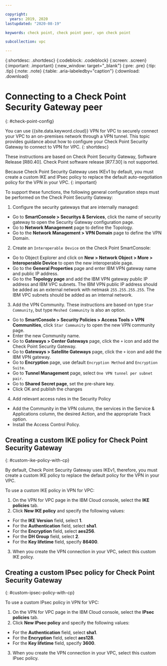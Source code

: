 ```yaml
---

copyright:
  years: 2019, 2020
lastupdated: "2020-08-19"

keywords: check point, check point peer, vpn check point

subcollection: vpc

---
```


{:shortdesc: .shortdesc}
{:codeblock: .codeblock}
{:screen: .screen}
{:important: .important}
{:new_window: target="_blank"}
{:pre: .pre}
{:tip: .tip}
{:note: .note}
{:table: .aria-labeledby="caption"}
{:download: .download}


# Connecting to a Check Point Security Gateway peer
{: #check-point-config}

You can use {{site.data.keyword.cloud}} VPN for VPC to securely connect your VPC to an on-premises network through a VPN tunnel. This topic provides guidance about how to configure your Check Point Security Gateway to connect to VPN for VPC.
{: shortdesc}

These instructions are based on Check Point Security Gateway, Software Release [R80.40]. Check Point software release [R77.30] is not supported.

Because Check Point Security Gateway uses IKEv1 by default, you must create a custom IKE and IPsec policy to replace the default auto-negotiation policy for the VPN in your VPC.
{: important}

To support these functions, the following general configuration steps must be performed on the Check Point Security Gateway:

1. Configure the security gateways that are internally managed:
  * Go to **SmartConsole \> Securitys & Services**, click the name of security gateway to open the Security Gateway configuration page.
  * Go to **Network Management** page to define the Topology.
  * Go to the **Network Management \> VPN Domain** page to define the VPN Domain.
2. Create an `Interoperable Device` on the Check Point SmartConsole:
  * Go to Object Explorer and click on **New \> Network Object \> More \> Interoperable Device** to open the new interoperable page.
  * Go to the **General Properties** page and enter IBM VPN gateway name and public IP address.
  * Go to the **Topology page** and add the IBM VPN gateway public IP address and IBM VPC subnets. The IBM VPN public IP address should be added as an external network with netmask `255.255.255.255`. The IBM VPC subnets should be added as an internal network.
3. Add the VPN Community. These instructions are based on type `Star Community`, but type `Meshed Community` is also an option.
  * Go to **SmartConsole \> Security Policies \> Access Tools \> VPN Communities**, click `Star Community` to open the new VPN community page.
  * Enter the new Community name.
  * Go to **Gateways \> Center Gateways** page, click the `+` icon and add the Check Point Security Gateway.
  * Go to **Gateways \> Satellite Gateways** page, click the `+` icon and add the IBM VPN gateway.
  * Go to **Encryption** page, use default `Encryption Method` and `Encryption Suite`.
  * Go to **Tunnel Management** page, select `One VPN tunnel per subnet pair`.
  * Go to **Shared Secret page**, set the pre-share key.
  * Click OK and publish the changes
4. Add relevant access rules in the Security Policy
  * Add the Community in the VPN column, the services in the Service & Applications column, the desired Action, and the appropriate Track option.
  * Install the Access Control Policy.

## Creating a custom IKE policy for Check Point Security Gateway
{: #custom-ike-policy-with-cp}

By default, Check Point Security Gateway uses IKEv1, therefore, you must create a custom IKE policy to replace the default policy for the VPN in your VPC.

To use a custom IKE policy in VPN for VPC:
1. On the VPN for VPC page in the IBM Cloud console, select the **IKE policies** tab.
2. Click **New IKE policy** and specify the following values:
  * For the **IKE Version** field, select **1**.
  * For the **Authentication** field, select **sha1**.
  * For the **Encryption** field, select **aes256**.
  * For the **DH Group** field, select **2**.
  * For the **Key lifetime** field, specify **86400**.
3. When you create the VPN connection in your VPC, select this custom IKE policy.

## Creating a custom IPsec policy for Check Point Security Gateway
{: #custom-ipsec-policy-with-cp}

To use a custom IPsec policy in VPN for VPC:
1. On the VPN for VPC page in the IBM Cloud console, select the **IPsec policies** tab.
2. Click **New IPsec policy** and specify the following values:
  * For the **Authentication** field, select **sha1**.
  * For the **Encryption** field, select **aes128**.
  * For the **Key lifetime** field, specify **3600**.
3. When you create the VPN connection in your VPC, select this custom IPsec policy.
